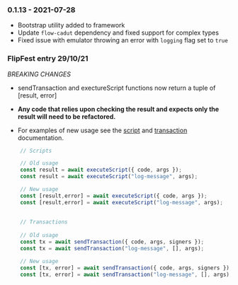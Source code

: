 ### 0.1.13 - 2021-07-28

- Bootstrap utility added to framework
- Update `flow-cadut` dependency and fixed support for complex types
- Fixed issue with emulator throwing an error with `logging` flag set to `true`

### FlipFest entry 29/10/21

 *BREAKING CHANGES*

- sendTransaction and exectureScript functions now return a tuple of [result, error]

- **Any code that relies upon checking the result and expects only the result will need to be refactored.**

- For examples of new usage see the [script](/docs/exeute-scripts.md) and [transaction](/docs/send-transactions.md) documentation.

```javascript
    // Scripts

    // Old usage
    const result = await executeScript({ code, args });
    const result = await executeScript("log-message", args);

    // New usage
    const [result,error] = await executeScript({ code, args });
    const [result,error] = await executeScript("log-message", args);
    
    
    // Transactions
  
    // Old usage
    const tx = await sendTransaction({ code, args, signers });
    const tx = await sendTransaction("log-message", [], args);    

    // New usage
    const [tx, error] = await sendTransaction({ code, args, signers });
    const [tx, error] = await sendTransaction("log-message", [], args);

```